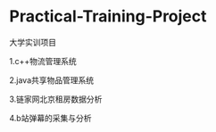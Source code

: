 # Practical-Training-Project
大学实训项目<br>

1.c++物流管理系统<br>

2.java共享物品管理系统<br>

3.链家网北京租房数据分析<br>

4.b站弹幕的采集与分析<br>